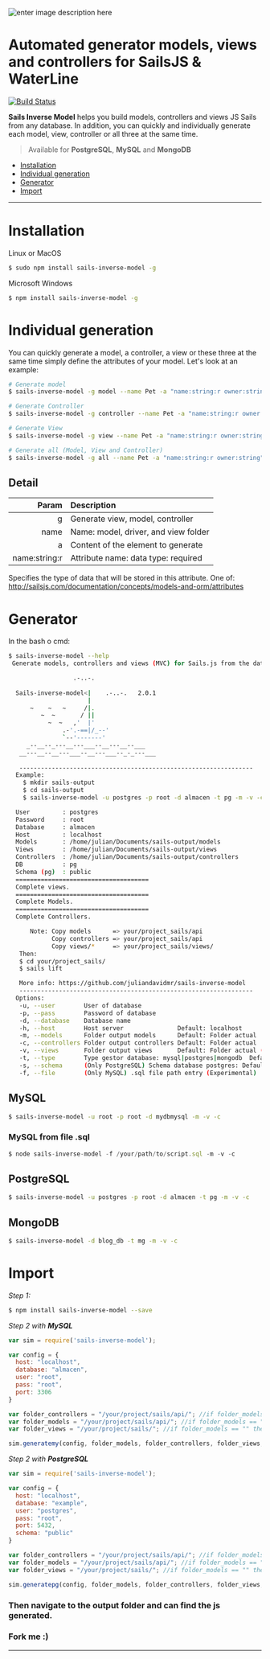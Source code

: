 ![enter image description here](http://sailsjs.org/images/bkgd_squiddy.png)

# Automated generator models, views and controllers for SailsJS & WaterLine

[![Build Status](https://travis-ci.org/juliandavidmr/sails-inverse-model.svg?branch=master)](https://travis-ci.org/juliandavidmr/sails-inverse-model)

**Sails Inverse Model** helps you build models, controllers and views JS Sails from any database. In addition, you can quickly and individually generate each model, view, controller or all three at the same time.

> Available for **PostgreSQL**, **MySQL** and **MongoDB**

- [Installation](#installation)
- [Individual generation](#individual-generation)
- [Generator](#generator)
- [Import](#import)

--------------------------------------------------------------------------------
# Installation ##

Linux or MacOS

```bash
$ sudo npm install sails-inverse-model -g
```

Microsoft Windows

```bash
$ npm install sails-inverse-model -g
```

# Individual generation ##

You can quickly generate a model, a controller, a view or these three at the same time simply define the attributes of your model. Let's look at an example:

```bash
# Generate model
$ sails-inverse-model -g model --name Pet -a "name:string:r owner:string"

# Generate Controller
$ sails-inverse-model -g controller --name Pet -a "name:string:r owner:string"

# Generate View
$ sails-inverse-model -g view --name Pet -a "name:string:r owner:string"

# Generate all (Model, View and Controller)
$ sails-inverse-model -g all --name Pet -a "name:string:r owner:string"
```

## Detail #

|Param         |                  Description        |
|-------------:|:------------------------------------|
|g             | Generate view, model, controller    |
|name          | Name: model, driver, and view folder|
|a             | Content of the element to generate  |
|name:string:r | Attribute name: data type: required |

Specifies the type of data that will be stored in this attribute. One of:
http://sailsjs.com/documentation/concepts/models-and-orm/attributes

# Generator ##

In the bash o cmd:

```bash
$ sails-inverse-model --help
 Generate models, controllers and views (MVC) for Sails.js from the database any.

                  .-..-.												      
															
  Sails-inverse-model<|    .-..-.	2.0.1
                      |										
      ~    ~   ~     /|. 									
         ~  ~       / || 									
           ~  ~   ,'  |'  									
               .-'.-==|/_--'								
               `--'-------' 								
     _--__--_---__---___--__---__--___      
   __---__--__---___--__---___--_-_---___    
 															
   -----------------------------------------------------------------						
  Example:
    $ mkdir sails-output
    $ cd sails-output
    $ sails-inverse-model -u postgres -p root -d almacen -t pg -m -v -c

  User         : postgres
  Password     : root
  Database     : almacen
  Host         : localhost
  Models       : /home/julian/Documents/sails-output/models
  Views        : /home/julian/Documents/sails-output/views
  Controllers  : /home/julian/Documents/sails-output/controllers
  DB           : pg
  Schema (pg)  : public
  =====================================
  Complete views.
  =====================================
  Complete Models.
  =====================================
  Complete Controllers.

      Note: Copy models      => your/project_sails/api
            Copy controllers => your/project_sails/api
            Copy views/*     => your/project_sails/views/
   Then: 
   $ cd your/project_sails/
   $ sails lift

   More info: https://github.com/juliandavidmr/sails-inverse-model
   -----------------------------------------------------------------						
  Options:
   -u, --user        User of database
   -p, --pass        Password of database
   -d, --database    Database name
   -h, --host        Host server               Default: localhost
   -m, --models      Folder output models      Default: Folder actual
   -c, --controllers Folder output controllers Default: Folder actual
   -v, --views       Folder output views       Default: Folder actual (Experimental)
   -t, --type        Type gestor database: mysql|postgres|mongodb  Default: mysql
   -s, --schema      (Only PostgreSQL) Schema database postgres: Default: public
   -f, --file        (Only MySQL) .sql file path entry (Experimental)
```

## MySQL

```bash
$ sails-inverse-model -u root -p root -d mydbmysql -m -v -c
```

### MySQL from file .sql

```js
$ node sails-inverse-model -f /your/path/to/script.sql -m -v -c
```

## PostgreSQL

```bash
$ sails-inverse-model -u postgres -p root -d almacen -t pg -m -v -c
```

## MongoDB

```bash
$ sails-inverse-model -d blog_db -t mg -m -v -c
```

# Import ##

_Step 1:_

```bash
$ npm install sails-inverse-model --save
```

_Step 2 with **MySQL**_

```js
var sim = require('sails-inverse-model');

var config = {
  host: "localhost",
  database: "almacen",
  user: "root",
  pass: "root",
  port: 3306
}

var folder_controllers = "/your/project/sails/api/"; //if folder_models == "" then: no generate controllers
var folder_models = "/your/project/sails/api/"; //if folder_models == "" then: no generate models
var folder_views = "/your/project/sails/"; //if folder_models == "" then: no generate views

sim.generatemy(config, folder_models, folder_controllers, folder_views, plurallang);
```

_Step 2 with **PostgreSQL**_

```js
var sim = require('sails-inverse-model');

var config = {
  host: "localhost",
  database: "example",
  user: "postgres",
  pass: "root",
  port: 5432,
  schema: "public"
}

var folder_controllers = "/your/project/sails/api/"; //if folder_models == "" then: no generate controllers
var folder_models = "/your/project/sails/api/"; //if folder_models == "" then: no generate models
var folder_views = "/your/project/sails/"; //if folder_models == "" then: no generate views

sim.generatepg(config, folder_models, folder_controllers, folder_views, plurallang);
```

### Then navigate to the output folder and can find the js generated.

### Fork me :)
--------------------------------------------------------------------------------